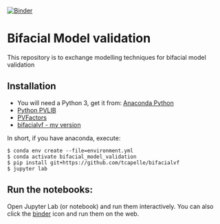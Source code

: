 [![Binder](https://mybinder.org/badge_logo.svg)](https://mybinder.org/v2/gh/tcapelle/bifacial_model_validation_/master)


# Bifacial Model validation

This repository is to exchange modelling techniques for bifacial model validation

## Installation

- You will need a Python 3, get it from: [Anaconda Python](https://www.anaconda.com/what-is-anaconda/)
- [Python PVLIB](https://pvlib-python.readthedocs.io/en/latest/installation.html)
- [PVFactors](https://sunpower.github.io/pvfactors/installation/index.html)
- [bifacialvf - my version](https://github.com/tcapelle/bifacialvf)

In short, if you have anaconda, execute:
```
$ conda env create --file=environment.yml
$ conda activate bifacial_model_validation
$ pip install git+https://github.com/tcapelle/bifacialvf
$ jupyter lab
```

## Run the notebooks:

Open Jupyter Lab (or notebook) and run them interactively.
You can also click the [binder](https://mybinder.org/v2/gh/tcapelle/bifacial_modelling/master) icon and run them on the web.